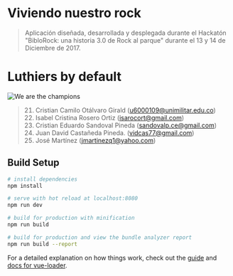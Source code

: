 # Viviendo nuestro rock

> Aplicación diseñada, desarrollada y desplegada durante el Hackatón "BibloRock: una historia 3.0 de Rock al parque" durante el 13 y 14 de Diciembre de 2017.

# Luthiers by default

![We are the champions](https://cesandovalp.github.io/Viviendo-Nuestro-Rock/WeAreTheChampions.jpeg)

> 21. Cristian Camilo Otálvaro Girald (u6000109@unimilitar.edu.co)
> 22. Isabel Cristina Rosero Ortiz (isarocort@gmail.com)
> 23. Cristian Eduardo Sandoval Pineda (sandovalp.ce@gmail.com)
> 24. Juan David Castañeda Pineda. (vidcas77@gmail.com)
> 25. José Martínez (jmartinezq1@yahoo.com)

## Build Setup

``` bash
# install dependencies
npm install

# serve with hot reload at localhost:8080
npm run dev

# build for production with minification
npm run build

# build for production and view the bundle analyzer report
npm run build --report
```

For a detailed explanation on how things work, check out the [guide](http://vuejs-templates.github.io/webpack/) and [docs for vue-loader](http://vuejs.github.io/vue-loader).
